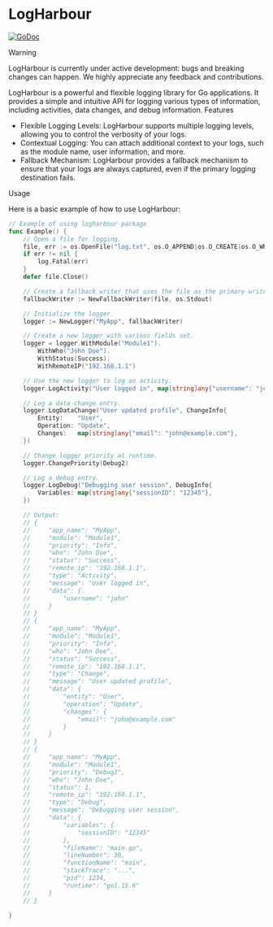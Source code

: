 # LogHarbour

[![GoDoc][doc-img]][doc] 

> [!WARNING]  
> LogHarbour is currently under active development: bugs and breaking changes can happen. 
> We highly appreciate any feedback and contributions.

LogHarbour is a powerful and flexible logging library for Go applications. It provides a simple and intuitive API for logging various types of information, including activities, data changes, and debug information.
Features

- Flexible Logging Levels: LogHarbour supports multiple logging levels, allowing you to control the verbosity of your logs.
- Contextual Logging: You can attach additional context to your logs, such as the module name, user information, and more.
- Fallback Mechanism: LogHarbour provides a fallback mechanism to ensure that your logs are always captured, even if the primary logging destination fails.

Usage

Here is a basic example of how to use LogHarbour:


```Go
// Example of using logharbour package
func Example() {
	// Open a file for logging.
	file, err := os.OpenFile("log.txt", os.O_APPEND|os.O_CREATE|os.O_WRONLY, 0644)
	if err != nil {
		log.Fatal(err)
	}
	defer file.Close()

	// Create a fallback writer that uses the file as the primary writer and stdout as the fallback.
	fallbackWriter := NewFallbackWriter(file, os.Stdout)

	// Initialize the logger.
	logger := NewLogger("MyApp", fallbackWriter)

	// Create a new logger with various fields set.
	logger = logger.WithModule("Module1").
		WithWho("John Doe").
		WithStatus(Success).
		WithRemoteIP("192.168.1.1")

	// Use the new logger to log an activity.
	logger.LogActivity("User logged in", map[string]any{"username": "john"})

	// Log a data change entry.
	logger.LogDataChange("User updated profile", ChangeInfo{
		Entity:    "User",
		Operation: "Update",
		Changes:   map[string]any{"email": "john@example.com"},
	})

	// Change logger priority at runtime.
	logger.ChangePriority(Debug2)

	// Log a debug entry.
	logger.LogDebug("Debugging user session", DebugInfo{
		Variables: map[string]any{"sessionID": "12345"},
	})

	// Output:
	// {
	//     "app_name": "MyApp",
	//     "module": "Module1",
	//     "priority": "Info",
	//     "who": "John Doe",
	//     "status": "Success",
	//     "remote_ip": "192.168.1.1",
	//     "type": "Activity",
	//     "message": "User logged in",
	//     "data": {
	//         "username": "john"
	//     }
	// }
	// {
	//     "app_name": "MyApp",
	//     "module": "Module1",
	//     "priority": "Info",
	//     "who": "John Doe",
	//     "status": "Success",
	//     "remote_ip": "192.168.1.1",
	//     "type": "Change",
	//     "message": "User updated profile",
	//     "data": {
	//         "entity": "User",
	//         "operation": "Update",
	//         "changes": {
	//             "email": "john@example.com"
	//         }
	//     }
	// }
	// {
	//     "app_name": "MyApp",
	//     "module": "Module1",
	//     "priority": "Debug2",
	//     "who": "John Doe",
	//     "status": 1,
	//     "remote_ip": "192.168.1.1",
	//     "type": "Debug",
	//     "message": "Debugging user session",
	//     "data": {
	//         "variables": {
	//             "sessionID": "12345"
	//         },
	//         "fileName": "main.go",
	//         "lineNumber": 30,
	//         "functionName": "main",
	//         "stackTrace": "...",
	//         "pid": 1234,
	//         "runtime": "go1.15.6"
	//     }
	// }

}
```

[doc-img]: https://pkg.go.dev/badge/github.com/remiges-tech/logharbour/logharbour.svg
[doc]: https://pkg.go.dev/github.com/remiges-tech/logharbour/logharbour
